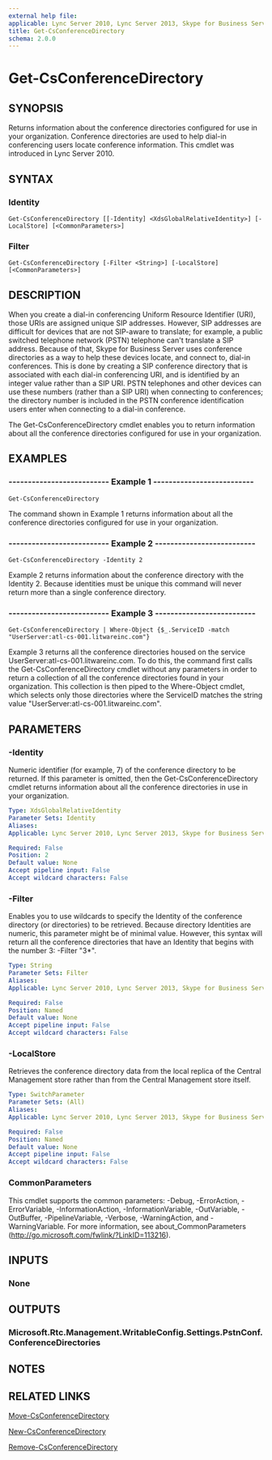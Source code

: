 ```yaml
---
external help file: 
applicable: Lync Server 2010, Lync Server 2013, Skype for Business Server 2015, Skype for Business Server 2019
title: Get-CsConferenceDirectory
schema: 2.0.0
---
```


# Get-CsConferenceDirectory

## SYNOPSIS
Returns information about the conference directories configured for use in your organization.
Conference directories are used to help dial-in conferencing users locate conference information.
This cmdlet was introduced in Lync Server 2010.


## SYNTAX

### Identity
```
Get-CsConferenceDirectory [[-Identity] <XdsGlobalRelativeIdentity>] [-LocalStore] [<CommonParameters>]
```

### Filter
```
Get-CsConferenceDirectory [-Filter <String>] [-LocalStore] [<CommonParameters>]
```

## DESCRIPTION
When you create a dial-in conferencing Uniform Resource Identifier (URI), those URIs are assigned unique SIP addresses.
However, SIP addresses are difficult for devices that are not SIP-aware to translate; for example, a public switched telephone network (PSTN) telephone can't translate a SIP address.
Because of that, Skype for Business Server uses conference directories as a way to help these devices locate, and connect to, dial-in conferences.
This is done by creating a SIP conference directory that is associated with each dial-in conferencing URI, and is identified by an integer value rather than a SIP URI.
PSTN telephones and other devices can use these numbers (rather than a SIP URI) when connecting to conferences; the directory number is included in the PSTN conference identification users enter when connecting to a dial-in conference.

The Get-CsConferenceDirectory cmdlet enables you to return information about all the conference directories configured for use in your organization.


## EXAMPLES

### -------------------------- Example 1 --------------------------
```
Get-CsConferenceDirectory
```

The command shown in Example 1 returns information about all the conference directories configured for use in your organization.

### -------------------------- Example 2 --------------------------
```
Get-CsConferenceDirectory -Identity 2
```

Example 2 returns information about the conference directory with the Identity 2.
Because identities must be unique this command will never return more than a single conference directory.

### -------------------------- Example 3 --------------------------
```
Get-CsConferenceDirectory | Where-Object {$_.ServiceID -match "UserServer:atl-cs-001.litwareinc.com"}
```

Example 3 returns all the conference directories housed on the service UserServer:atl-cs-001.litwareinc.com.
To do this, the command first calls the Get-CsConferenceDirectory cmdlet without any parameters in order to return a collection of all the conference directories found in your organization.
This collection is then piped to the Where-Object cmdlet, which selects only those directories where the ServiceID matches the string value "UserServer:atl-cs-001.litwareinc.com".


## PARAMETERS

### -Identity
Numeric identifier (for example, 7) of the conference directory to be returned.
If this parameter is omitted, then the Get-CsConferenceDirectory cmdlet returns information about all the conference directories in use in your organization.

```yaml
Type: XdsGlobalRelativeIdentity
Parameter Sets: Identity
Aliases: 
Applicable: Lync Server 2010, Lync Server 2013, Skype for Business Server 2015

Required: False
Position: 2
Default value: None
Accept pipeline input: False
Accept wildcard characters: False
```

### -Filter
Enables you to use wildcards to specify the Identity of the conference directory (or directories) to be retrieved.
Because directory Identities are numeric, this parameter might be of minimal value.
However, this syntax will return all the conference directories that have an Identity that begins with the number 3: -Filter "3*".

```yaml
Type: String
Parameter Sets: Filter
Aliases: 
Applicable: Lync Server 2010, Lync Server 2013, Skype for Business Server 2015

Required: False
Position: Named
Default value: None
Accept pipeline input: False
Accept wildcard characters: False
```

### -LocalStore
Retrieves the conference directory data from the local replica of the Central Management store rather than from the Central Management store itself.

```yaml
Type: SwitchParameter
Parameter Sets: (All)
Aliases: 
Applicable: Lync Server 2010, Lync Server 2013, Skype for Business Server 2015

Required: False
Position: Named
Default value: None
Accept pipeline input: False
Accept wildcard characters: False
```

### CommonParameters
This cmdlet supports the common parameters: -Debug, -ErrorAction, -ErrorVariable, -InformationAction, -InformationVariable, -OutVariable, -OutBuffer, -PipelineVariable, -Verbose, -WarningAction, and -WarningVariable. For more information, see about_CommonParameters (http://go.microsoft.com/fwlink/?LinkID=113216).


## INPUTS

### None


## OUTPUTS

### Microsoft.Rtc.Management.WritableConfig.Settings.PstnConf.ConferenceDirectories


## NOTES


## RELATED LINKS

[Move-CsConferenceDirectory](Move-CsConferenceDirectory.md)

[New-CsConferenceDirectory](New-CsConferenceDirectory.md)

[Remove-CsConferenceDirectory](Remove-CsConferenceDirectory.md)
